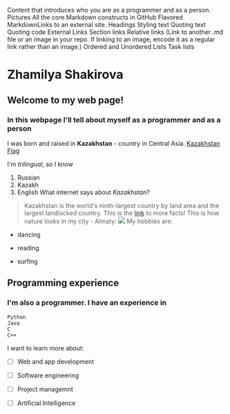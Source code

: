 Content that introduces who you are as a programmer and as a person. 
Pictures
All the core Markdown constructs in GitHub Flavored MarkdownLinks to an external site.
Headings
Styling text
Quoting text
Quoting code
External Links
Section links
Relative links (Link to another .md file or an image in your repo. If linking to an image, encode it as a regular link rather than an image.)
Ordered and Unordered Lists
Task lists



# Zhamilya Shakirova
## Welcome to my web page!
### In this webpage I'll tell about myself as a programmer and as a person


I was born and raised in **Kazakhstan** - country in Central Asia.
[Kazakhstan Flag](Flag-Kazakhstan.webp)


I'm *trilingual*, so I know
1. Russian
2. Kazakh
3. English
What internet says about *Kazakhstan*?
> Kazakhstan is the world's ninth-largest country by land area and the largest landlocked country. 
This is the [link](https://aboutkazakhstan.com/blog/entertainment/12-interesting-facts-about-kazakhstan/) to more facts!
This is how nature looks in my city - Almaty:
![](https://www.google.com/url?sa=i&url=https%3A%2F%2Fwww.peek.com%2Fkz%2Falmaty_region%2Fnature-wildlife%2Fc0e6q&psig=AOvVaw1gYjqACM5IMKP1PA5SJxEe&ust=1712465860783000&source=images&cd=vfe&opi=89978449&ved=0CBIQjRxqFwoTCJCc-8_mrIUDFQAAAAAdAAAAABBb) 
My hobbies are:
- dancing
* reading
+ surfing

## Programming experience
### I'm also a programmer. I have an experience in
```
Python
Java
C
C++
```


I want to learn more about:
- [ ] Web and app development
- [ ] Software engineering 
- [ ] Project managemnt 
- [ ] Artificial Intelligence 

  
